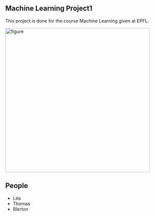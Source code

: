 ## Machine Learning Project1
This project is done for the course Machine Learning given at EPFL.

<img width="450" alt="figure" src=https://www.ionos.fr/digitalguide/fileadmin/_processed_/c/0/csm_deep-learning-vs-machine-learning-t_b0db4fc2c4.jpg />



## People

* Léa
* Thomas
* Blerton






